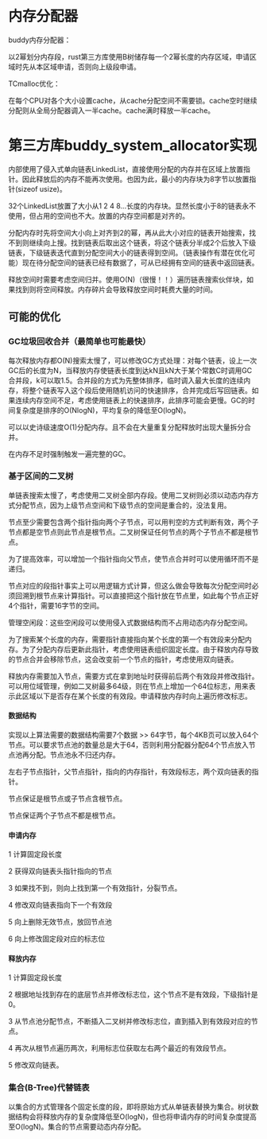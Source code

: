 # 内存分配器

buddy内存分配器：

以2幂划分内存段，rust第三方库使用B树储存每一个2幂长度的内存区域，申请区域时先从本区域申请，否则向上级段申请。

TCmalloc优化：

在每个CPU对各个大小设置cache，从cache分配空间不需要锁。cache空时继续分配则从全局分配器调入一半cache。cache满时释放一半cache。

# 第三方库buddy_system_allocator实现

内部使用了侵入式单向链表LinkedList，直接使用分配的内存并在区域上放置指针。因此释放后的内存不能再次使用。也因为此，最小的内存块为8字节以放置指针(sizeof usize)。

32个LinkedList放置了大小从1 2 4 8...长度的内存块。显然长度小于8的链表永不使用，但占用的空间也不大。放置的内存空间都是对齐的。

分配内存时先将空间大小向上对齐到2的幂，再从此大小对应的链表开始搜索，找不到则继续向上搜。找到链表后取出这个链表，将这个链表分半成2个后放入下级链表，下级链表迭代直到分配空间大小的链表得到空间。（链表操作有潜在优化可能）现在待分配空间的链表已经有数据了，可从已经拥有空间的链表中返回链表。

释放空间时需要考虑空间归并。使用O(N)（很慢！！）遍历链表搜索伙伴块，如果找到则将空间释放。内存碎片会导致释放空间时耗费大量的时间。

## 可能的优化

### GC垃圾回收合并（最简单也可能最快）

每次释放内存都O(N)搜索太慢了，可以修改GC方式处理：对每个链表，设上一次GC后的长度为N，当释放内存使链表长度到达kN且kN大于某个常数C时调用GC合并段，k可以取1.5。合并段的方式为先整体排序，临时调入最大长度的连续内存，将整个链表写入这个段后使用随机访问的快速排序，合并完成后写回链表。如果连续内存空间不足，考虑使用链表上的快速排序，此排序可能会更慢。GC的时间复杂度是排序的O(NlogN)，平均复杂的降低至O(logN)。

可以以史诗级速度O(1)分配内存。且不会在大量重复分配释放时出现大量拆分合并。

在内存不足时强制触发一遍完整的GC。

### 基于区间的二叉树

单链表搜索太慢了，考虑使用二叉树全部内存段。使用二叉树则必须以动态内存方式分配节点，因为上级节点空间和下级节点的空间是重合的，没法复用。

节点至少需要包含两个指针指向两个子节点，可以用判空的方式判断有效，两个子节点都是空节点则此节点是根节点。二叉树保证任何节点的两个子节点不都是根节点。

为了提高效率，可以增加一个指针指向父节点，使节点合并时可以使用循环而不是递归。

节点对应的段指针事实上可以用逻辑方式计算，但这么做会导致每次分配空间时必须回溯到根节点来计算指针。可以直接把这个指针放在节点里，如此每个节点正好4个指针，需要16字节的空间。

管理空闲段：这些空闲段可以使用侵入式数据结构而不占用动态内存分配空间。

为了搜索某个长度的内存，需要指针直接指向某个长度的第一个有效段来分配内存。为了分配内存后更新此指针，考虑使用链表组织固定长度。由于释放内存导致的节点合并会移除节点，这会改变前一个节点的指针，考虑使用双向链表。

释放内存需要加入节点，需要方式在拿到地址时获得前后两个有效段并修改指针。可以用位域管理，例如二叉树最多64级，则在节点上增加一个64位标志，用来表示此区域以下是否存在某个长度的有效段。申请释放内存时向上遍历修改标志。

#### 数据结构

实现以上算法需要的数据结构需要7个数据 >> 64字节，每个4KB页可以放入64个节点。可以要求节点池的数量总是大于64，否则利用分配器分配64个节点放入节点池再分配。节点池永不归还内存。

左右子节点指针，父节点指针，指向的内存指针，有效段标志，两个双向链表的指针。

节点保证是根节点或子节点含根节点。

节点保证两个子节点不都是根节点。

#### 申请内存

1 计算固定段长度

2 获得双向链表头指针指向的节点

3 如果找不到，则向上找到第一个有效指针，分裂节点。

4 修改双向链表指向下一个有效段

5 向上删除无效节点，放回节点池

6 向上修改固定段对应的标志位

#### 释放内存

1 计算固定段长度

2 根据地址找到存在的底层节点并修改标志位，这个节点不是有效段，下级指针是0。

3 从节点池分配节点，不断插入二叉树并修改标志位，直到插入到有效段对应的节点。

4 再次从根节点遍历两次，利用标志位获取左右两个最近的有效段节点。

5 修改双向链表。

### 集合(B-Tree)代替链表

以集合的方式管理各个固定长度的段，即将原始方式从单链表替换为集合。树状数据结构会将释放内存的复杂度降低至O(logN)，但也将申请内存的时间复杂度提高至O(logN)。集合的节点需要动态内存分配。